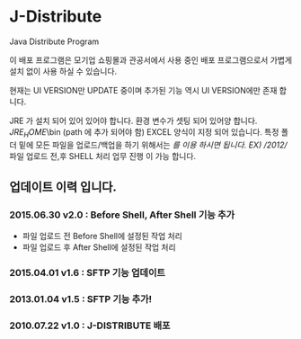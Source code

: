 # J-Distribute
Java Distribute Program

이 배포 프로그램은 모기업 쇼핑몰과 관공서에서 사용 중인 배포 프로그램으로서 가볍게 설치 없이 사용 하실 수 있습니다.

현재는 UI VERSION만 UPDATE 중이며 추가된 기능 역시 UI VERSION에만 존재 합니다.

JRE 가 설치 되어 있어 있어야 합니다.
환경 변수가 셋팅 되어 있어양 합니다.
$JRE_HOME$\bin (path 에 추가 되어야 함)
EXCEL 양식이 지정 되어 있습니다.
특정 폴더 밑에 모든 파일을 업로드/백업을 하기 위해서는 *를 이용 하시면 됩니다.
EX) /2012/*
파일 업로드 전,후 SHELL 처리 업무 진행 이 가능 합니다.


## 업데이트 이력 입니다.

### 2015.06.30 v2.0 : Before Shell, After Shell 기능 추가
* 파일 업로드 전 Before Shell에 설정된 작업 처리
* 파일 업로드 후 After Shell에 설정된 작업 처리

### 2015.04.01 v1.6 : SFTP 기능 업데이트 

### 2013.01.04 v1.5 : SFTP 기능 추가! 

### 2010.07.22 v1.0 : J-DISTRIBUTE 배포
